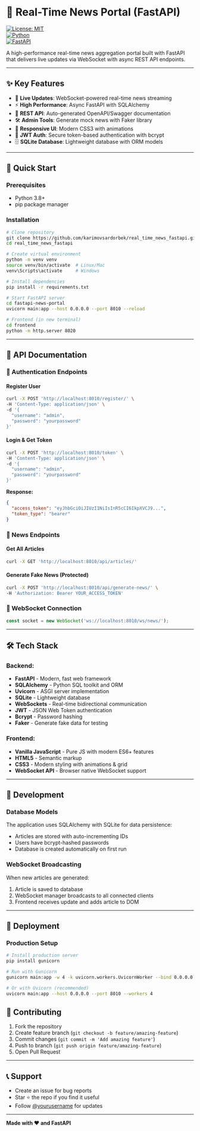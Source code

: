 # 📰 Real-Time News Portal (FastAPI)
[![License: MIT](https://img.shields.io/badge/License-MIT-blue.svg)](https://opensource.org/licenses/MIT)  
[![Python](https://img.shields.io/badge/Python-3.8%2B-blue)](https://www.python.org/)  
[![FastAPI](https://img.shields.io/badge/FastAPI-0.104-brightgreen)](https://fastapi.tiangolo.com/)  

A high-performance real-time news aggregation portal built with FastAPI that delivers live updates via WebSocket with async REST API endpoints.

---

## ✨ Key Features  
- 🔴 **Live Updates**: WebSocket-powered real-time news streaming  
- ⚡ **High Performance**: Async FastAPI with SQLAlchemy  
- 📡 **REST API**: Auto-generated OpenAPI/Swagger documentation  
- 🛠️ **Admin Tools**: Generate mock news with Faker library  
- 📱 **Responsive UI**: Modern CSS3 with animations  
- 🔐 **JWT Auth**: Secure token-based authentication with bcrypt  
- 🗄️ **SQLite Database**: Lightweight database with ORM models  

---

## 🚀 Quick Start

### Prerequisites
- Python 3.8+
- pip package manager

### Installation
```bash
# Clone repository
git clone https://github.com/karimovsardorbek/real_time_news_fastapi.git
cd real_time_news_fastapi

# Create virtual environment
python -m venv venv
source venv/bin/activate  # Linux/Mac
venv\Scripts\activate     # Windows

# Install dependencies
pip install -r requirements.txt

# Start FastAPI server
cd fastapi-news-portal
uvicorn main:app --host 0.0.0.0 --port 8010 --reload

# Frontend (in new terminal)
cd frontend
python -m http.server 8020
```

---

## 📡 API Documentation

### 🔐 Authentication Endpoints

#### Register User
```bash
curl -X POST 'http://localhost:8010/register/' \
-H 'Content-Type: application/json' \
-d '{
  "username": "admin",
  "password": "yourpassword"
}'
```

#### Login & Get Token
```bash
curl -X POST 'http://localhost:8010/token' \
-H 'Content-Type: application/json' \
-d '{
  "username": "admin", 
  "password": "yourpassword"
}'
```

**Response:**
```json
{
  "access_token": "eyJhbGciOiJIUzI1NiIsInR5cCI6IkpXVCJ9...",
  "token_type": "bearer"
}
```

### 📰 News Endpoints

#### Get All Articles
```bash
curl -X GET 'http://localhost:8010/api/articles/'
```

#### Generate Fake News (Protected)
```bash
curl -X POST 'http://localhost:8010/api/generate-news/' \
-H 'Authorization: Bearer YOUR_ACCESS_TOKEN'
```

### 🔌 WebSocket Connection
```javascript
const socket = new WebSocket('ws://localhost:8010/ws/news/');
```

---

## 🛠️ Tech Stack

### Backend:
- **FastAPI** - Modern, fast web framework
- **SQLAlchemy** - Python SQL toolkit and ORM
- **Uvicorn** - ASGI server implementation
- **SQLite** - Lightweight database
- **WebSockets** - Real-time bidirectional communication
- **JWT** - JSON Web Token authentication
- **Bcrypt** - Password hashing
- **Faker** - Generate fake data for testing

### Frontend:
- **Vanilla JavaScript** - Pure JS with modern ES6+ features
- **HTML5** - Semantic markup
- **CSS3** - Modern styling with animations & grid
- **WebSocket API** - Browser native WebSocket support

---

## 🔧 Development

### Database Models
The application uses SQLAlchemy with SQLite for data persistence:
- Articles are stored with auto-incrementing IDs
- Users have bcrypt-hashed passwords
- Database is created automatically on first run

### WebSocket Broadcasting
When new articles are generated:
1. Article is saved to database
2. WebSocket manager broadcasts to all connected clients
3. Frontend receives update and adds article to DOM

---

## 🚀 Deployment

### Production Setup
```bash
# Install production server
pip install gunicorn

# Run with Gunicorn
gunicorn main:app -w 4 -k uvicorn.workers.UvicornWorker --bind 0.0.0.0:8010

# Or with Uvicorn (recommended)
uvicorn main:app --host 0.0.0.0 --port 8010 --workers 4
```

## 🤝 Contributing

1. Fork the repository
2. Create feature branch (`git checkout -b feature/amazing-feature`)
3. Commit changes (`git commit -m 'Add amazing feature'`)
4. Push to branch (`git push origin feature/amazing-feature`)
5. Open Pull Request

---

## 📞 Support

- Create an issue for bug reports
- Star ⭐ the repo if you find it useful
- Follow [@yourusername](https://github.com/yourusername) for updates

---

**Made with ❤️ and FastAPI**
